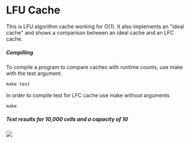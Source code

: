 # LFU Cache
This is LFU algorithm cache working for O(1).
It also implements an "ideal cache" and shows a comparison between an ideal cache and an LFC cache.
##### Compilling
To compile a program to compare caches with runtime counts, use make with the test argument.
```cmd
make test
```
In order to compile test for LFC cache use make without arguments
```cmd
make
```
##### Test results for 10,000 cells and a capacity of 10
![](https://sun9-8.userapi.com/impg/sZNF93DEaC79jQEtla2ZOh6aTfYB7CCi-g3P6A/CjkCrzIROfw.jpg?size=655x120&quality=96&sign=06704336eb1e38f458f7668688d45537&type=album)
